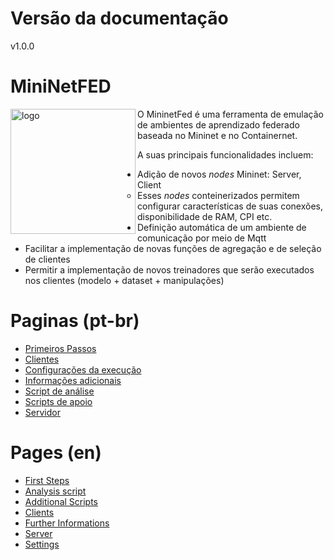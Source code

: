 # Versão da documentação

v1.0.0

# MiniNetFED

<img align="left" src="https://github.com/lprm-ufes/MininetFed/blob/main/FED.svg" alt="logo" width="200"/>
O MininetFed é uma ferramenta de emulação de ambientes de aprendizado federado baseada no Mininet e no Containernet.

A suas principais funcionalidades incluem:

- Adição de novos _nodes_ Mininet: Server, Client
  - Esses _nodes_ conteinerizados permitem configurar características de suas conexões, disponibilidade de RAM, CPI etc.
- Definição automática de um ambiente de comunicação por meio de Mqtt
- Facilitar a implementação de novas funções de agregação e de seleção de clientes
- Permitir a implementação de novos treinadores que serão executados nos clientes (modelo + dataset + manipulações)

# Paginas (pt-br)

- [Primeiros Passos](pt-br/Primeiros-Passos.md)
- [Clientes](pt-br/Clientes.md)
- [Configurações da execução](pt-br/Configurações-da-execução.md)
- [Informações adicionais](pt-br/Informações-adicionais.md)
- [Script de análise](pt-br/Script-de-análise.md)
- [Scripts de apoio](pt-br/Scripts-de-apoio.md)
- [Servidor](pt-br/Servidor.md)

# Pages (en)

- [First Steps](en/First-Steps.md)
- [Analysis script](en/Analysis-script.md)
- [Additional Scripts](en/Additional-Scripts.md)
- [Clients](en/Clients.md>)
- [Further Informations](en/Further-Informations.md)
- [Server](en/Server.md)
- [Settings](en/Settings.md)
